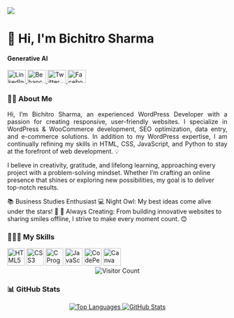 <!-- Banner Image Section -->
<img src="https://media.licdn.com/dms/image/v2/D5616AQEgE_9oXPdpJg/profile-displaybackgroundimage-shrink_350_1400/profile-displaybackgroundimage-shrink_350_1400/0/1703348132193?e=1759968000&v=beta&t=pxykp_dkVFiOH3YrGMY1EooUH2siq4__LVUS6Pl2aco" />

<!-- Header Section -->
<h1>👋 Hi, I'm Bichitro Sharma</h1>
<h4>Generative AI</h4>

<!-- Contact Section -->
<div align="left">
  <a href="https://www.linkedin.com/in/bichitrosharma/" target="_blank">
    <img src="https://raw.githubusercontent.com/maurodesouza/profile-readme-generator/master/src/assets/icons/social/linkedin/default.svg" width="42" height="30" alt="LinkedIn" />
  </a>
  <a href="https://www.behance.net/bichitrosharma" target="_blank">
    <img src="https://raw.githubusercontent.com/maurodesouza/profile-readme-generator/master/src/assets/icons/social/behance/default.svg" width="42" height="30" alt="Behance" />
  </a>
  <a href="https://www.x.com/bichitrosharma" target="_blank">
    <img src="https://raw.githubusercontent.com/maurodesouza/profile-readme-generator/master/src/assets/icons/social/twitter/default.svg" width="42" height="30" alt="Twitter" />
  </a>
  <a href="https://www.facebook.com/bichitrosharma" target="_blank">
    <img src="https://raw.githubusercontent.com/maurodesouza/profile-readme-generator/master/src/assets/icons/social/facebook/default.svg" width="42" height="30" alt="Facebook" />
  </a>
</div>

<!-- About Me Section -->
<h3>👨‍🏫 About Me</h3>
<p align="justify">
Hi, I’m Bichitro Sharma, an experienced WordPress Developer with a passion for creating responsive, user-friendly websites. I specialize in WordPress & WooCommerce development, SEO optimization, data entry, and e-commerce solutions. In addition to my WordPress expertise, I am continually refining my skills in HTML, CSS, JavaScript, and Python to stay at the forefront of web development. 💡

I believe in creativity, gratitude, and lifelong learning, approaching every project with a problem-solving mindset. Whether I’m crafting an online presence that shines or exploring new possibilities, my goal is to deliver top-notch results.

📚 Business Studies Enthusiast
💻 Night Owl: My best ideas come alive under the stars! 🌌
📍 Always Creating: From building innovative websites to sharing smiles offline, I strive to make every moment count. 😊
</p>

<!-- Skills Section -->
<h3>👨🏽‍💻 My Skills</h3>
<div align="left">
  <img src="https://cdn.jsdelivr.net/gh/devicons/devicon/icons/html5/html5-original.svg" height="40" alt="HTML5" />
  <img src="https://cdn.jsdelivr.net/gh/devicons/devicon/icons/css3/css3-original.svg" height="40" alt="CSS3" />
  <img src="https://cdn.jsdelivr.net/gh/devicons/devicon/icons/c/c-original.svg" height="40" alt="C Programming" />
  <img src="https://cdn.jsdelivr.net/gh/devicons/devicon/icons/javascript/javascript-plain.svg" height="40" alt="JavaScript" />
  <img src="https://skillicons.dev/icons?i=codepen" height="40" alt="CodePen" />
  <img src="https://cdn.jsdelivr.net/gh/devicons/devicon/icons/canva/canva-original.svg" height="40" alt="Canva" />
</div>

<!-- Visitor Count -->
<div align="center">
  <img src="https://profile-counter.glitch.me/bichitrosharma/count.svg?" alt="Visitor Count" />
</div>

<!-- GitHub Stats Section -->
<h3>📊 GitHub Stats</h3>
<div align="center">
  <a href="https://github.com/anuraghazra/github-readme-stats">
    <img src="https://github-readme-stats.vercel.app/api/top-langs/?username=bichitrosharma" alt="Top Languages" />
  </a>
  <a href="https://github.com/anuraghazra/github-readme-stats">
    <img src="https://github-readme-stats.vercel.app/api?username=bichitrosharma&show_icons=true" alt="GitHub Stats" />
  </a>
</div>
